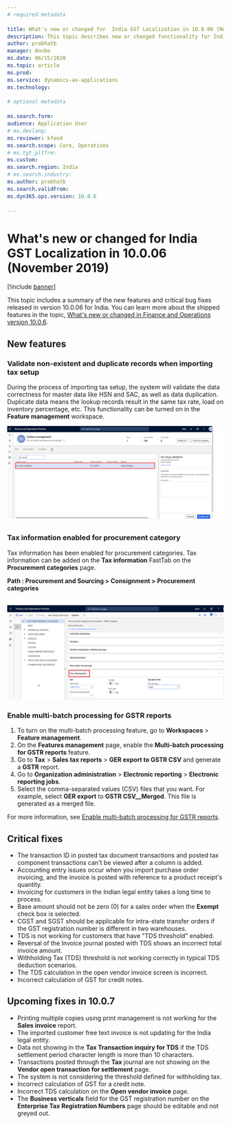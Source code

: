 ```yaml
---
# required metadata

title: What's new or changed for  India GST Localization in 10.0.06 (November 2019)
description: This topic describes new or changed functionality for India GST features released in Dynamics 365 Finance version 10.0.06.
author: prabhatb
manager: Annbe
ms.date: 06/15/2020
ms.topic: article
ms.prod: 
ms.service: dynamics-ax-applications
ms.technology: 

# optional metadata

ms.search.form: 
audience: Application User
# ms.devlang: 
ms.reviewer: kfend 
ms.search.scope: Core, Operations
# ms.tgt_pltfrm: 
ms.custom: 
ms.search.region: India
# ms.search.industry: 
ms.author: prabhatb
ms.search.validFrom: 
ms.dyn365.ops.version: 10.0.6

---
```


# What's new or changed for India GST Localization in 10.0.06 (November 2019)

[!include [banner](../includes/banner.md)]

This topic includes a summary of the new features and critical bug fixes released in version 10.0.06 for India. You can learn more about the shipped features in the topic, [What's new or changed in Finance and Operations version 10.0.6](../../fin-and-ops/get-started/whats-new-changed-10-0-6.md).

## New features
### Validate non-existent and duplicate records when importing tax setup 
During the process of importing tax setup, the system will validate the data correctness for master data like HSN and SAC, 
as well as data duplication. Duplicate data means the lookup records result in the same tax rate, load on inventory percentage, etc. 
This functionality can be turned on in the **Feature management** workspace.

![Tax setup validation feature](media/GST-tax-setup-validation-1-10-0-06.PNG)

### Tax information enabled for procurement category
Tax information has been enabled for procurement categories. Tax information can be added on the **Tax information** FastTab on the **Procurement categories** page. 

**Path : Procurement and Sourcing > Consignment > Procurement categories** 

![Procurement categories page, Tax information FastTab](media/GST-tax-setup-validation-2-10-0-06.png)
 
### Enable multi-batch processing for GSTR reports

1. To turn on the multi-batch processing feature, go to **Workspaces** > **Feature management**.
2. On the **Features management** page, enable the **Multi-batch processing for GSTR reports** feature.
3. Go to **Tax** > **Sales tax reports** > **GER export to GSTR CSV** and generate a **GSTR** report.
3. Go to **Organization administration** > **Electronic reporting** > **Electronic reporting jobs**. 
4. Select the comma-separated values (CSV) files that you want.
   For example, select **GER export** to **GSTR CSV__Merged**. This file is generated as a merged file. 

 For more information, see [Enable multi-batch processing for GSTR reports](apac-ind-gst-multi-batch-processing-gstr-return.md).

## Critical fixes 

-	The transaction ID in posted tax document transactions and posted tax component transactions can't be viewed after a column is added.
-	Accounting entry issues occur when you import purchase order invoicing, and the invoice is posted with reference to a product receipt's quantity. 
-	Invoicing for customers in the Indian legal entity takes a long time to process.   
-	Base amount should not be zero (0) for a sales order when the **Exempt** check box is selected.   
-	CGST and SGST should be applicable for intra-state transfer orders if the GST registration number is different in two warehouses.
-	TDS is not working for customers that have "TDS threshold" enabled.   
-	Reversal of the Invoice journal posted with TDS shows an incorrect total invoice amount.  
-	Withholding Tax (TDS) threshold is not working correctly in typical TDS deduction scenarios.   
-	The TDS calculation in the open vendor invoice screen is incorrect.   
-	Incorrect calculation of GST for credit notes.   

## Upcoming fixes in 10.0.7 

- Printing multiple copies using print management is not working for the **Sales invoice** report.  
-	The imported customer free text invoice is not updating for the India legal entity.  
-	Data not showing in the **Tax Transaction inquiry for TDS** if the TDS settlement period character length is more than 10 characters. 
-	Transactions posted through the **Tax** journal are not showing on the **Vendor open transaction for settlement** page. 
-	The system is not considering the threshold defined for withholding tax.
-	Incorrect calculation of GST for a credit note. 
-	Incorrect TDS calculation on the **Open vendor invoice** page.  
-	The **Business verticals** field for the GST registration number on the **Enterprise Tax Registration Numbers** page should be editable and not greyed out. 
